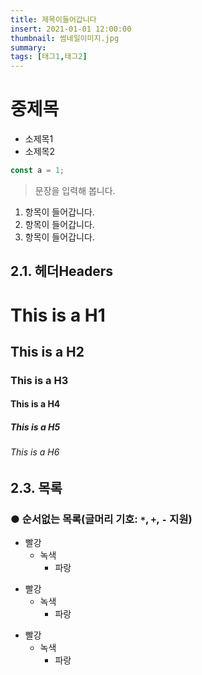 ```yaml
---
title: 제목이들어갑니다
insert: 2021-01-01 12:00:00
thumbnail: 썸네일이미지.jpg
summary: 
tags: [태그1,태그2]
---
```


# 중제목
* 소제목1
* 소제목2

```js
const a = 1;
```

> 문장을 입력해 봅니다.

1. 항목이 들어갑니다.
1. 항목이 들어갑니다.
1. 항목이 들어갑니다.

## 2.1. 헤더Headers
# This is a H1
## This is a H2
### This is a H3
#### This is a H4
##### This is a H5
###### This is a H6

## 2.3. 목록
### ● 순서없는 목록(글머리 기호: `*`, `+`, `-` 지원)
* 빨강
  * 녹색
    * 파랑

+ 빨강
  + 녹색
    + 파랑

- 빨강
  - 녹색
    - 파랑
